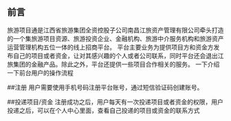 ## 前言
旅游项目通是江西省旅游集团全资控股子公司南昌江旅资产管理有限公司牵头打造的一个集旅游项目资源、旅游投资企业、金融机构、旅游中介服务机构和旅游资产运营管理机构五位一体的线上招商平台。
平台主要业务为提供项目方和资金方发布自己的项目或者资金，让对其感兴趣的个人或者公司联系，同时平台还会退出江旅集团的金融产品。除此之外，平台还提供一些项目合作相关的服务。
一下介绍一下前台用户的操作流程

##注册
用户需要使用手机号码注册平台账号，通过短信验证码创建账号。

##投递项目/资金
注册成功之后，用户每天有一次投递项目或者资金的权限，用户投递之后，可以在个人中心里面，查看自己投递的项目或资金的联系方式
